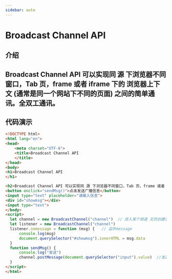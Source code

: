 ```yaml
---
sidebar: auto
---
```

# Broadcast Channel API

## 介绍
<h2>Broadcast Channel API 可以实现同 源 下浏览器不同窗口，Tab 页，frame 或者 iframe 下的 浏览器上下文 (通常是同一个网站下不同的页面) 之间的简单通讯。全双工通讯。</h2>

## 代码演示

```html
<!DOCTYPE html>
<html lang="en">
<head>
    <meta charset="UTF-8">
    <title>Broadcast Channel API
    </title>
</head>
<body>
<h1>Broadcast Channel API
</h1>

<h2>Broadcast Channel API 可以实现同 源 下浏览器不同窗口，Tab 页，frame 或者 iframe 下的 浏览器上下文 (通常是同一个网站下不同的页面) 之间的简单通讯。全双工通讯。</h2>
<button onclick="sendMsg()">点击发送广播信息</button>
<input type="text" placeholder="请输入信息">
<div id="showmsg"></div>
<input type="text">
</body>
<script>
  let channel = new BroadcastChannel("channel")  // 进入某个频道 无则创建该平道
  let listener = new BroadcastChannel("channel")
  listener.onmessage = function (msg) {   // 监听message
      console.log(msg)
      document.querySelector("#showmsg").innerHTML = msg.data
  }
  function sendMsg() {
      console.log("发送")
      channel.postMessage(document.querySelector("input").value)  //发送msg  内容可以为任意对象
  }
</script>
</html>

```
